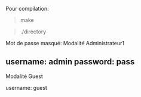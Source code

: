 Pour compilation:

>make

>./directory



Mot de passe masqué:
Modalité Administrateur1

username: admin
password: pass
--------------------------------------
Modalité Guest

username: guest
